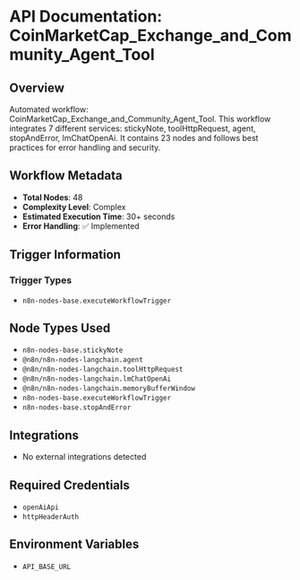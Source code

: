 # API Documentation: CoinMarketCap_Exchange_and_Community_Agent_Tool

## Overview
Automated workflow: CoinMarketCap_Exchange_and_Community_Agent_Tool. This workflow integrates 7 different services: stickyNote, toolHttpRequest, agent, stopAndError, lmChatOpenAi. It contains 23 nodes and follows best practices for error handling and security.

## Workflow Metadata
- **Total Nodes**: 48
- **Complexity Level**: Complex
- **Estimated Execution Time**: 30+ seconds
- **Error Handling**: ✅ Implemented

## Trigger Information
### Trigger Types
- `n8n-nodes-base.executeWorkflowTrigger`

## Node Types Used
- `n8n-nodes-base.stickyNote`
- `@n8n/n8n-nodes-langchain.agent`
- `@n8n/n8n-nodes-langchain.toolHttpRequest`
- `@n8n/n8n-nodes-langchain.lmChatOpenAi`
- `@n8n/n8n-nodes-langchain.memoryBufferWindow`
- `n8n-nodes-base.executeWorkflowTrigger`
- `n8n-nodes-base.stopAndError`

## Integrations
- No external integrations detected

## Required Credentials
- `openAiApi`
- `httpHeaderAuth`

## Environment Variables
- `API_BASE_URL`
